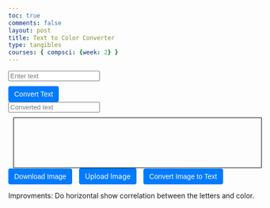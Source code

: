 ```yaml
---
toc: true
comments: false
layout: post
title: Text to Color Converter
type: tangibles
courses: { compsci: {week: 2} }
---
```

<html>
<head>
    <style>
    #container {
      display: flex;
      flex-direction: column;
      align-items: flex-start;
    }
    #textInput {
      margin-bottom: 10px;
    }
    #colorDisplay {
      width: 500px;
      height: 100px;
      border: 1px solid #000;
      margin-left: 10px;
    }
    #canvasContainer {
      margin-right: auto; 
      margin-top: 10px;
    }
    button,
    label[for="fileInput"] {
      display: inline-block;
      padding: 8px 12px;
      font-size: 14px;
      background-color: #007bff;
      color: #fff;
      cursor: pointer;
      border: none;
      border-radius: 4px;
      margin-right: 10px;
    }
  </style>
</head>
<body>
  <div id="container">
    <input type="text" id="textInput" placeholder="Enter text">
    <button onclick="convertText()">Convert Text</button>
    <input type="text" id="textOutput" placeholder="Converted text" readonly>
  </div>
  <div id="canvasContainer">
    <div id="colorDisplay"></div>
    <button id="downloadBtn" onclick="downloadImage()">Download Image</button>
    <label for="fileInput">Upload Image</label>
    <input type="file" id="fileInput" onchange="convertImageToBinary(event)" style="display: none;">
    <button id="convertToTextBtn" onclick="convertImageToText()">Convert Image to Text</button>
  </div>

  <script>
    function textToBinary(text) {
      let binary = '';
      for (let i = 0; i < text.length; i++) {
        let charBinary = text[i].charCodeAt(0).toString(2);
        while (charBinary.length < 8) {
          charBinary = '0' + charBinary;
        }
        binary += charBinary;
      }
      return binary;
    }

    function binaryToRGB(binary) {
      let rgbValues = [];
      for (let i = 0; i < binary.length; i += 24) {
        let r = parseInt(binary.substring(i, i + 8), 2);
        let g = parseInt(binary.substring(i + 8, i + 16), 2);
        let b = parseInt(binary.substring(i + 16, i + 24), 2);
        if (!(r === 0 && g === 0 && b === 0)) {
          rgbValues.push([r, g, b]);
        }
      }
      return rgbValues;
    }

    function displayColor(rgbValues) {
      const canvas = document.createElement('canvas');
      canvas.width = rgbValues.length * 10;
      canvas.height = 50;
      const c = canvas.getContext('2d');
      for (let i = 0; i < rgbValues.length; i++) {
        c.fillStyle = `rgb(${rgbValues[i][0]}, ${rgbValues[i][1]}, ${rgbValues[i][2]})`;
        c.fillRect(i * 10, 0, 10, 50);
      }
      const colorDisplay = document.getElementById('colorDisplay');
      colorDisplay.innerHTML = '';
      colorDisplay.appendChild(canvas);
    }

    function convertText() {
      const inputText = document.getElementById('textInput').value;
      const binaryText = textToBinary(inputText);
      const rgbValues = binaryToRGB(binaryText);
      displayColor(rgbValues);
    }

    function downloadImage() {
      const canvas = document.querySelector('canvas');
      const dataURL = canvas.toDataURL(); 
      const a = document.createElement('a');
      a.href = dataURL;
      a.download = 'color_image.png'; 
      a.click();
    }

    function convertImageToBinary(event) {
      const file = event.target.files[0];
      const reader = new FileReader();
      reader.onload = function (e) {
        const image = new Image();
        image.onload = function () {
          const canvas = document.createElement('canvas');
          canvas.width = image.width;
          canvas.height = image.height;
          const ctx = canvas.getContext('2d');
          ctx.drawImage(image, 0, 0);
          const imageData = ctx.getImageData(0, 0, canvas.width, canvas.height).data;

          let binaryString = '';
          for (let i = 0; i < imageData.length; i += 4) {
            const r = imageData[i];
            const g = imageData[i + 1];
            const b = imageData[i + 2];

            if (!(r === 0 && g === 0 && b === 0)) {
              binaryString += ('00000000' + r.toString(2)).slice(-8);
              binaryString += ('00000000' + g.toString(2)).slice(-8);
              binaryString += ('00000000' + b.toString(2)).slice(-8);
            }
          }

          document.getElementById('textInput').value = binaryString;
        };
        image.src = e.target.result;
      };
      reader.readAsDataURL(file);
    }

    function convertImageToText() {
      const binaryString = document.getElementById('textInput').value;
      let text = '';
      let skipBlack = false;
      let uniqueColors = new Set(); 
      
      for (let i = 0; i < binaryString.length; i += 24) {
        const r = parseInt(binaryString.substring(i, i + 8), 2);
        const g = parseInt(binaryString.substring(i + 8, i + 16), 2);
        const b = parseInt(binaryString.substring(i + 16, i + 24), 2);
        
        if (r === 0 && g === 0 && b === 0) {
          skipBlack = true;
        } else {
          if (!skipBlack) {
            const colorKey = `${r}${g}${b}`;
            if (!uniqueColors.has(colorKey)) {
              text += String.fromCharCode(r) + String.fromCharCode(g) + String.fromCharCode(b);
              uniqueColors.add(colorKey);
            }
          }
          skipBlack = false;
        }
      }
      let convertedText = '';
      for (let i = 0; i < text.length; i += 3) {
        convertedText += text.substring(i, i + 3) + ' ';
      }
      document.getElementById('textOutput').value = convertedText.trim();
    }
  </script>
</body>
</html>

<p>
Improvments: Do horizontal show correlation between the letters and color.
</p>